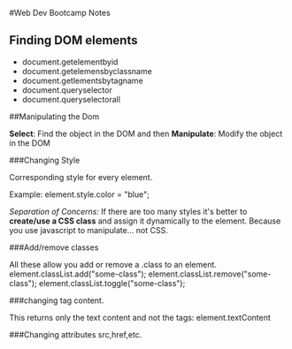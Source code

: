 #Web Dev Bootcamp Notes


## Finding DOM elements

- document.getelementbyid
- document.getelemensbyclassname
- document.getlementsbytagname
- document.queryselector
- document.queryselectorall 

##Manipulating the Dom

**Select**: Find the object in the DOM and then
**Manipulate**: Modify the object in the DOM 

 ###Changing Style

Corresponding style for every element.

Example: element.style.color = "blue";

*Separation of Concerns:*
If there are too many styles it's better to **create/use a CSS class** and assign it dynamically to the element. 
Because you use javascript to manipulate... not CSS.

 ###Add/remove classes

All these allow you add or remove a .class to an element.
element.classList.add("some-class");
element.classList.remove("some-class");
element.classList.toggle("some-class");

 ###changing tag content.

This returns only the text content and not the tags:
element.textContent

 ###Changing attributes
 src,href,etc.

